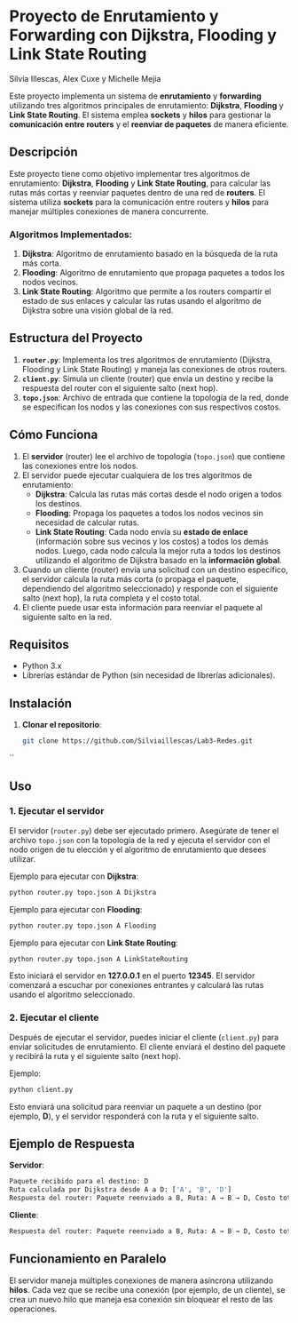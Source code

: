 # Proyecto de Enrutamiento y Forwarding con Dijkstra, Flooding y Link State Routing
Silvia Illescas, Alex Cuxe y Michelle Mejia

Este proyecto implementa un sistema de **enrutamiento** y **forwarding** utilizando tres algoritmos principales de enrutamiento: **Dijkstra**, **Flooding** y **Link State Routing**. El sistema emplea **sockets** y **hilos** para gestionar la **comunicación entre routers** y el **reenviar de paquetes** de manera eficiente.

## Descripción

Este proyecto tiene como objetivo implementar tres algoritmos de enrutamiento: **Dijkstra**, **Flooding** y **Link State Routing**, para calcular las rutas más cortas y reenviar paquetes dentro de una red de **routers**. El sistema utiliza **sockets** para la comunicación entre routers y **hilos** para manejar múltiples conexiones de manera concurrente.

### Algoritmos Implementados:
1. **Dijkstra**: Algoritmo de enrutamiento basado en la búsqueda de la ruta más corta.
2. **Flooding**: Algoritmo de enrutamiento que propaga paquetes a todos los nodos vecinos.
3. **Link State Routing**: Algoritmo que permite a los routers compartir el estado de sus enlaces y calcular las rutas usando el algoritmo de Dijkstra sobre una visión global de la red.

## Estructura del Proyecto

1. **`router.py`**: Implementa los tres algoritmos de enrutamiento (Dijkstra, Flooding y Link State Routing) y maneja las conexiones de otros routers.
2. **`client.py`**: Simula un cliente (router) que envía un destino y recibe la respuesta del router con el siguiente salto (next hop).
3. **`topo.json`**: Archivo de entrada que contiene la topología de la red, donde se especifican los nodos y las conexiones con sus respectivos costos.

## Cómo Funciona

1. El **servidor** (router) lee el archivo de topología (`topo.json`) que contiene las conexiones entre los nodos.
2. El servidor puede ejecutar cualquiera de los tres algoritmos de enrutamiento:
   - **Dijkstra**: Calcula las rutas más cortas desde el nodo origen a todos los destinos.
   - **Flooding**: Propaga los paquetes a todos los nodos vecinos sin necesidad de calcular rutas.
   - **Link State Routing**: Cada nodo envía su **estado de enlace** (información sobre sus vecinos y los costos) a todos los demás nodos. Luego, cada nodo calcula la mejor ruta a todos los destinos utilizando el algoritmo de Dijkstra basado en la **información global**.
3. Cuando un cliente (router) envía una solicitud con un destino específico, el servidor calcula la ruta más corta (o propaga el paquete, dependiendo del algoritmo seleccionado) y responde con el siguiente salto (next hop), la ruta completa y el costo total.
4. El cliente puede usar esta información para reenviar el paquete al siguiente salto en la red.

## Requisitos

- Python 3.x
- Librerías estándar de Python (sin necesidad de librerías adicionales).

## Instalación

1. **Clonar el repositorio**:
   ```bash
   git clone https://github.com/Silviaillescas/Lab3-Redes.git
``

## Uso

### 1. Ejecutar el servidor

El servidor (`router.py`) debe ser ejecutado primero. Asegúrate de tener el archivo `topo.json` con la topología de la red y ejecuta el servidor con el nodo origen de tu elección y el algoritmo de enrutamiento que desees utilizar.

Ejemplo para ejecutar con **Dijkstra**:

```bash
python router.py topo.json A Dijkstra
```

Ejemplo para ejecutar con **Flooding**:

```bash
python router.py topo.json A Flooding
```

Ejemplo para ejecutar con **Link State Routing**:

```bash
python router.py topo.json A LinkStateRouting
```

Esto iniciará el servidor en **127.0.0.1** en el puerto **12345**. El servidor comenzará a escuchar por conexiones entrantes y calculará las rutas usando el algoritmo seleccionado.

### 2. Ejecutar el cliente

Después de ejecutar el servidor, puedes iniciar el cliente (`client.py`) para enviar solicitudes de enrutamiento. El cliente enviará el destino del paquete y recibirá la ruta y el siguiente salto (next hop).

Ejemplo:

```bash
python client.py
```

Esto enviará una solicitud para reenviar un paquete a un destino (por ejemplo, **D**), y el servidor responderá con la ruta y el siguiente salto.

## Ejemplo de Respuesta

**Servidor**:

```bash
Paquete recibido para el destino: D
Ruta calculada por Dijkstra desde A a D: ['A', 'B', 'D']
Respuesta del router: Paquete reenviado a B, Ruta: A → B → D, Costo total: 2
```

**Cliente**:

```bash
Respuesta del router: Paquete reenviado a B, Ruta: A → B → D, Costo total: 2
```

## Funcionamiento en Paralelo

El servidor maneja múltiples conexiones de manera asíncrona utilizando **hilos**. Cada vez que se recibe una conexión (por ejemplo, de un cliente), se crea un nuevo hilo que maneja esa conexión sin bloquear el resto de las operaciones.
